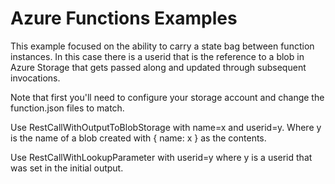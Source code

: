 # Azure Functions Examples

This example focused on the ability to carry a state bag between function instances.  In this case there is a userid that is the reference to a blob in Azure Storage that gets passed along and updated through subsequent invocations.

Note that first you'll need to configure your storage account and change the function.json files to match.

Use RestCallWithOutputToBlobStorage with name=x and userid=y.  Where y is the name of a blob created with { name: x } as the contents.

Use RestCallWithLookupParameter with userid=y where y is a userid that was set in the initial output.
